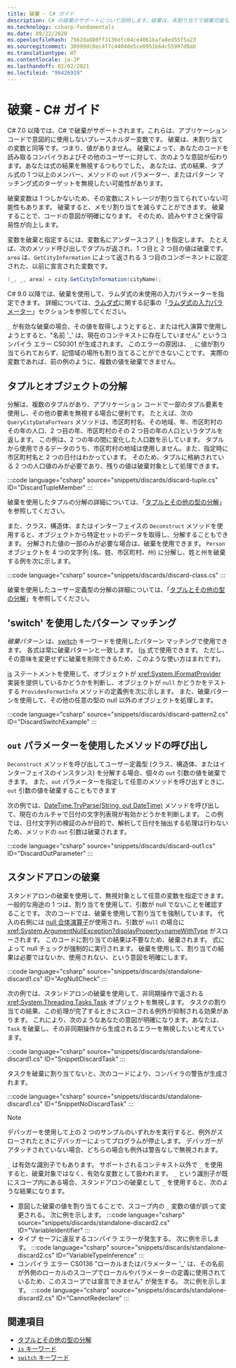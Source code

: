 ```yaml
---
title: 破棄 - C# ガイド
description: C# の破棄のサポートについて説明します。破棄は、未割り当てで破棄可能な変数です。また、破棄の使用例についても説明します。
ms.technology: csharp-fundamentals
ms.date: 09/22/2020
ms.openlocfilehash: 7562da880ff3136dfc04ce4061bafa8ed55f5a23
ms.sourcegitcommit: 38999dc0ec4f7c4404de5ce0951b64c55997d9ab
ms.translationtype: HT
ms.contentlocale: ja-JP
ms.lasthandoff: 02/02/2021
ms.locfileid: "99426919"
---
```

# <a name="discards---c-guide"></a>破棄 - C# ガイド

C# 7.0 以降では、C# で破棄がサポートされます。これらは、アプリケーション コードで意図的に使用しないプレースホルダー変数です。 破棄は、未割り当ての変数と同等です。つまり、値がありません。 破棄によって、あなたのコードを読み取るコンパイラおよびその他のユーザーに対して、次のような意図が伝わります。あなたは式の結果を無視するつもりでした。 あなたは、式の結果、タプル式の 1 つ以上のメンバー、メソッドの `out` パラメーター、またはパターン マッチング式のターゲットを無視したい可能性があります。

破棄変数は 1 つしかないため、その変数にストレージが割り当てられていない可能性もあります。 破棄すると、メモリ割り当てを減らすことができます。 破棄することで、コードの意図が明確になります。 そのため、読みやすさと保守容易性が向上します。

変数を破棄と指定するには、変数名にアンダースコア (`_`) を指定します。 たとえば、次のメソッド呼び出しでタプルが返され、1 つ目と 2 つ目の値は破棄です。 `area` は、`GetCityInformation` によって返される 3 つ目のコンポーネントに設定された、以前に宣言された変数です。

```csharp
(_, _, area) = city.GetCityInformation(cityName);
```

C# 9.0 以降では、破棄を使用して、ラムダ式の未使用の入力パラメーターを指定できます。 詳細については、[ラムダ式](language-reference/operators/lambda-expressions.md)に関する記事の「[ラムダ式の入力パラメーター](language-reference/operators/lambda-expressions.md#input-parameters-of-a-lambda-expression)」セクションを参照してください。

`_` が有効な破棄の場合、その値を取得しようとすると、または代入演算で使用しようとすると、"名前 '\_' は、現在のコンテキストに存在していません" というコンパイラ エラー CS0301 が生成されます。 このエラーの原因は、`_` に値が割り当てられておらず、記憶域の場所も割り当てることができないことです。 実際の変数であれば、前の例のように、複数の値を破棄できません。

## <a name="tuple-and-object-deconstruction"></a>タプルとオブジェクトの分解

分解は、複数のタプルがあり、アプリケーション コードで一部のタプル要素を使用し、その他の要素を無視する場合に便利です。 たとえば、次の `QueryCityDataForYears` メソッドは、市区町村名、その地域、年、市区町村のその年の人口、2 つ目の年、市区町村のその 2 つ目の年の人口というタプルを返します。 この例は、2 つの年の間に変化した人口数を示しています。 タプルから使用できるデータのうち、市区町村の地域は使用しません。また、指定時に市区町村名と 2 つの日付はわかっています。 そのため、タプルに格納されている 2 つの人口値のみが必要であり、残りの値は破棄対象として処理できます。  

:::code language="csharp" source="snippets/discards/discard-tuple.cs" ID="DiscardTupleMember" :::

破棄を使用したタプルの分解の詳細については、「[タプルとその他の型の分解](deconstruct.md#deconstructing-tuple-elements-with-discards)」を参照してください。

また、クラス、構造体、またはインターフェイスの `Deconstruct` メソッドを使用すると、オブジェクトから特定セットのデータを取得し、分解することもできます。 分解された値の一部のみが必要な場合は、破棄を使用できます。 `Person` オブジェクトを 4 つの文字列 (名、姓、市区町村、州) に分解し、姓と州を破棄する例を次に示します。

:::code language="csharp" source="snippets/discards/discard-class.cs" :::

破棄を使用したユーザー定義型の分解の詳細については、「[タプルとその他の型の分解](deconstruct.md#deconstructing-a-user-defined-type-with-discards)」を参照してください。

## <a name="pattern-matching-with-switch"></a>'switch' を使用したパターン マッチング

*破棄パターン* は、[switch](language-reference/keywords/switch.md) キーワードを使用したパターン マッチングで使用できます。 各式は常に破棄パターンと一致します。 ([is](language-reference/keywords/is.md) 式で使用できます。 ただし、その意味を変更せずに破棄を削除できるため、このような使い方はまれです)。

[is](language-reference/keywords/is.md) ステートメントを使用して、オブジェクトが <xref:System.IFormatProvider> 実装を提供しているかどうかを判断し、オブジェクトが `null` かどうかをテストする `ProvidesFormatInfo` メソッドの定義例を次に示します。 また、破棄パターンを使用して、その他の任意の型の null 以外のオブジェクトを処理します。

:::code language="csharp" source="snippets/discards/discard-pattern2.cs" ID="DiscardSwitchExample" :::

## <a name="calls-to-methods-with-out-parameters"></a>`out` パラメーターを使用したメソッドの呼び出し

`Deconstruct` メソッドを呼び出してユーザー定義型 (クラス、構造体、またはインターフェイスのインスタンス) を分解する場合、個々の `out` 引数の値を破棄できます。 また、`out` パラメーターを指定して任意のメソッドを呼び出すときに、`out` 引数の値を破棄することもできます

次の例では、[DateTime.TryParse(String, out DateTime)](<xref:System.DateTime.TryParse(System.String,System.DateTime@)>) メソッドを呼び出して、現在のカルチャで日付の文字列表現が有効かどうかを判断します。 この例では、日付文字列の検証のみが目的で、解析して日付を抽出する処理は行わないため、メソッドの `out` 引数は破棄されます。

:::code language="csharp" source="snippets/discards/discard-out1.cs" ID="DiscardOutParameter" :::

## <a name="a-standalone-discard"></a>スタンドアロンの破棄

スタンドアロンの破棄を使用して、無視対象として任意の変数を指定できます。 一般的な用途の 1 つは、割り当てを使用して、引数が null でないことを確認することです。 次のコードでは、破棄を使用して割り当てを強制しています。 代入の右側には [null 合体演算子](language-reference/operators/null-coalescing-operator.md)が使用され、引数が `null` の場合に <xref:System.ArgumentNullException?displayProperty=nameWithType> がスローされます。 このコードに割り当ての結果は不要なため、破棄されます。 式によって null チェックが強制的に実行されます。 破棄を使用して、割り当ての結果は必要ではないか、使用されない、という意図を明確にします。

:::code language="csharp" source="snippets/discards/standalone-discard1.cs" ID="ArgNullCheck" :::

次の例では、スタンドアロンの破棄を使用して、非同期操作で返される <xref:System.Threading.Tasks.Task> オブジェクトを無視します。 タスクの割り当ての結果、この処理が完了するときにスローされる例外が抑制される効果があります。 これにより、次のようなあなたの意図が明確になります。あなたは、`Task` を破棄し、その非同期操作から生成されるエラーを無視したいと考えています。

:::code language="csharp" source="snippets/discards/standalone-discard1.cs" ID="SnippetDiscardTask" :::

タスクを破棄に割り当てないと、次のコードにより、コンパイラの警告が生成されます。

:::code language="csharp" source="snippets/discards/standalone-discard1.cs" ID="SnippetNoDiscardTask" :::

> [!NOTE]
> デバッガーを使用して上の 2 つのサンプルのいずれかを実行すると、例外がスローされたときにデバッガーによってプログラムが停止します。 デバッガーがアタッチされていない場合、どちらの場合も例外は警告なしで無視されます。

`_` は有効な識別子でもあります。 サポートされるコンテキスト以外で `_` を使用すると、破棄対象ではなく、有効な変数として扱われます。 `_` という識別子が既にスコープ内にある場合、スタンドアロンの破棄として `_` を使用すると、次のような結果になります。

- 意図した破棄の値を割り当てることで、スコープ内の `_` 変数の値が誤って変更される。 次に例を示します。
   :::code language="csharp" source="snippets/discards/standalone-discard2.cs" ID="VariableIdentifier" :::
- タイプ セーフに違反するコンパイラ エラーが発生する。 次に例を示します。
   :::code language="csharp" source="snippets/discards/standalone-discard2.cs" ID="VariableTypeInference" :::
- コンパイラ エラー CS0136 "ローカルまたはパラメーター '\_' は、その名前が外側のローカルのスコープでローカルやパラメーターの定義に使用されているため、このスコープでは宣言できません" が発生する。 次に例を示します。
   :::code language="csharp" source="snippets/discards/standalone-discard2.cs" ID="CannotRedeclare" :::

## <a name="see-also"></a>関連項目

- [タプルとその他の型の分解](deconstruct.md)
- [`is` キーワード](language-reference/keywords/is.md)
- [`switch` キーワード](language-reference/keywords/switch.md)
